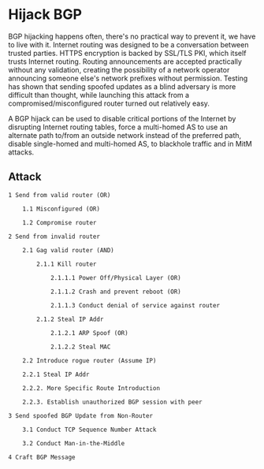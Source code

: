 # Hijack BGP

BGP hijacking happens often, there's no practical way to prevent it, we have to live with it. Internet routing was designed to be a conversation between trusted parties. HTTPS encryption is backed by SSL/TLS PKI, which itself trusts Internet routing. Routing announcements are accepted practically without any validation, creating the possibility of a network operator announcing someone else's network prefixes without permission. Testing has shown that sending spoofed updates as a blind adversary is more difficult than thought, while launching this attack from a compromised/misconfigured router turned out relatively easy.

A BGP hijack can be used to disable critical portions of the Internet by disrupting Internet routing tables, force a multi-homed AS to use an alternate path to/from an outside network instead of the preferred path, disable single-homed and multi-homed AS, to blackhole traffic and in MitM attacks.

## Attack

    1 Send from valid router (OR)

        1.1 Misconfigured (OR)

        1.2 Compromise router

    2 Send from invalid router

        2.1 Gag valid router (AND)

            2.1.1 Kill router

                2.1.1.1 Power Off/Physical Layer (OR)

                2.1.1.2 Crash and prevent reboot (OR)

                2.1.1.3 Conduct denial of service against router 

            2.1.2 Steal IP Addr

                2.1.2.1 ARP Spoof (OR)

                2.1.2.2 Steal MAC

        2.2 Introduce rogue router (Assume IP)

        2.2.1 Steal IP Addr

        2.2.2. More Specific Route Introduction

        2.2.3. Establish unauthorized BGP session with peer

    3 Send spoofed BGP Update from Non-Router

        3.1 Conduct TCP Sequence Number Attack

        3.2 Conduct Man-in-the-Middle

    4 Craft BGP Message 
